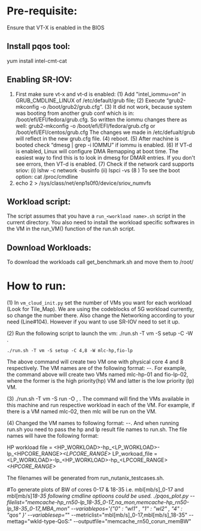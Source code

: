 # Pre-requisite: 
Ensure that VT-X is enabled in the BIOS
## Install pqos tool:
   yum install intel-cmt-cat
## Enabling SR-IOV:
  1. First make sure vt-x and vt-d is enabled:
  (1) Add "intel_iommu=on" in GRUB_CMDLINE_LINUX of /etc/default/grub file;
  (2) Execute “grub2-mkconfig -o /boot/grub2/grub.cfg”. 
  (3) It did not work, because system was booting from another grub conf which is in: /boot/efi/EFI/fedora/grub.cfg. So written the iommu changes there as well: 
  grub2-mkconfig -o /boot/efi/EFI/fedora/grub.cfg or /boot/efi/EFI/centos/grub.cfg
  The changes we made in /etc/defualt/grub will reflect in the new grub.cfg file.
  (4) reboot. 
  (5) After machine is booted check “dmesg | grep -i IOMMU” if iommu is enabled.
  (6) If VT-d is enabled, Linux will configure DMA Remapping at boot time. The easiest way to find this is to look in dmesg for DMAR entries. If you don't see errors, then VT-d is enabled.
  (7) Check if the network card supports sriov: (i) lshw -c network -businfo (ii) lspci -vs <bus address>
  (8 ) To see the boot option: cat /proc/cmdline
 2. echo 2 > /sys/class/net/enp1s0f0/device/sriov_numvfs

## Workload script:
The script assumes that you have a `run_<workload name>.sh` script in the current directory. You also need to install the workload specific softwares in the VM in the run_VM() function of the run.sh script.
 
## Download Workloads:
To download the workloads call get_benchmark.sh and move them to /root/


# How to run:
(1) In `vm_cloud_init.py` set the number of VMs you want for each workload (Look for Tile_Map). We are using the codeblocks of 5G workload currently, so change the number there. Also change the Networking according to your need (Line#104). However if you want to use SR-IOV need to set it up.

(2) Run the following script to launch the vm: ./run.sh -T vm -S setup -C <number of cpus for each vm> -W <list of workload names in lowercase>.
```
./run.sh -T vm -S setup -C 4,8 -W mlc-hp,fio-lp
```
The above command will create two VM one with physical core 4 and 8 respectively. The VM names are of the following format:  <workload-name>-<hp or lp>-<some id>. For example, the command above will create two VMs named mlc-hp-01 and fio-lp-02, where the former is the high priority(hp) VM and latter is the low priority (lp) VM.

(3) ./run.sh -T vm -S run -O <hp-workload-result-file>, <lp-workload-result-file>. The command will find the VMs available in this machine and run respective workload in each of the VM. For example, if there is a VM named mlc-02, then mlc will be run on the VM. 

 (4) Changed the VM names to following format:  <workload-name>-<hp or lp>-<some id>. And when running run.sh you need to pass the hp and lp result file names to run.sh. The file names will have the following format: 

HP workload file = <HP_WORKLOAD>-hp_<LP_WORKLOAD>-lp_<HPCORE_RANGE>_<LPCORE_RANGE>_<QoS Mode>
LP_workoad_file = <LP_WORKLOAD>-lp_<HP_WORKLOAD>-hp_<LPCORE_RANGE>_<HPCORE_RANGE>_<QoS Mode>

The filenames will be generated from run_nutanix_testcases.sh.

#To generate plots of  BW of cores 0-17 & 18-35 i.e.    mbl[mb/s]_0-17 and  mbl[mb/s]_18-35 following cmdline optioons could be used.
./pqos_plot.py --filelist="memcache-hp_rn50-lp_18-35_0-17_na_mon,memcache-hp_rn50-lp_18-35_0-17_MBA_mon" --variablepos='{"0" : "wl1" , "1" : "wl2" , "4" : "qos" }' --variablesep="_" --metriclist="mbl[mb/s]_0-17,mbl[mb/s]_18-35" --mettag="wkld-type-QoS:" --outputfile="memcache_rn50_corun_memBW"

 
